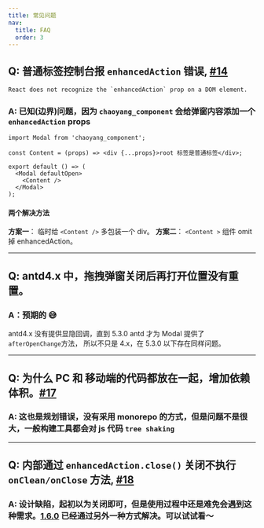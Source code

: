 ```yaml
---
title: 常见问题
nav:
  title: FAQ
  order: 3
---
```


## Q: 普通标签控制台报 `enhancedAction` 错误, [#14](https://github.com/cy2zq/chaoyang_component/issues/14)

```txt
React does not recognize the `enhancedAction` prop on a DOM element.
```

### A: 已知(边界)问题，因为 `chaoyang_component` 会给弹窗内容添加一个 `enhancedAction` props

```tsx ｜ pure
import Modal from 'chaoyang_component';

const Content = (props) => <div {...props}>root 标签是普通标签</div>;

export default () => (
  <Modal defaultOpen>
    <Content />
  </Modal>
);
```

#### 两个解决方法

**方案一**： 临时给 `<Content />` 多包装一个 div。
**方案二**： `<Content >` 组件 omit 掉 enhancedAction。

---

## Q: antd4.x 中，拖拽弹窗关闭后再打开位置没有重置。

### A：预期的 😅

antd4.x 没有提供显隐回调，直到 5.3.0 antd 才为 Modal 提供了 `afterOpenChange`方法， 所以不只是 4.x，在 5.3.0 以下存在同样问题。

---

## Q: 为什么 PC 和 移动端的代码都放在一起，增加依赖体积。[#17](https://github.com/cy2zq/chaoyang_component/issues/17)

### A: 这也是规划错误，没有采用 monorepo 的方式，但是问题不是很大，一般构建工具都会对 js 代码 `tree shaking`

---

## Q: 内部通过 `enhancedAction.close()` 关闭不执行 `onClean/onClose` 方法, [#18](https://github.com/cy2zq/chaoyang_component/issues/18)

### A: 设计缺陷，起初以为关闭即可，但是使用过程中还是难免会遇到这种需求。[1.6.0](guide/advanced-close.md) 已经通过另外一种方式解决。可以试试看～
